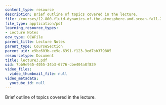```yaml
---
content_type: resource
description: Brief outline of topics covered in the lecture.
file: /courses/12-800-fluid-dynamics-of-the-atmosphere-and-ocean-fall-2004/7bb9e945405534b36776cbe404a8f839_lecture3.pdf
file_type: application/pdf
learning_resource_types:
- Lecture Notes
ocw_type: OCWFile
parent_title: Lecture Notes
parent_type: CourseSection
parent_uid: e9bc603b-ee9e-6391-f123-9ed7bb379805
resourcetype: Document
title: lecture3.pdf
uid: 7bb9e945-4055-34b3-6776-cbe404a8f839
video_files:
  video_thumbnail_file: null
video_metadata:
  youtube_id: null
---
```

Brief outline of topics covered in the lecture.

